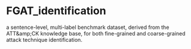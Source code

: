 # FGAT_identification
a sentence-level, multi-label benchmark dataset, derived from the ATT\&amp;CK knowledge base, for both fine-grained and coarse-grained attack technique identification.
